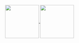 <a href="https://turboot.com">
<img height=110 align="center" src="https://github-readme-stats.vercel.app/api/top-langs/?username=Turbootzz&layout=compact&theme=transparent" />
</a>
<a href="https://github.com/Turbootzz/Turboot">
  <img height=110 align="center" src="https://github-readme-stats.vercel.app/api/pin/?username=Turbootzz&repo=Turboot&theme=transparent" />
</a>
